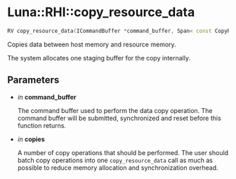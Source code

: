 # Luna::RHI::copy_resource_data

```c++
RV copy_resource_data(ICommandBuffer *command_buffer, Span< const CopyResourceData > copies)
```

Copies data between host memory and resource memory. 

The system allocates one staging buffer for the copy internally. 

## Parameters
* *in* **command_buffer**

    The command buffer used to perform the data copy operation. The command buffer will be submitted, synchronized and reset before this function returns. 

* *in* **copies**

    A number of copy operations that should be performed. The user should batch copy operations into one `copy_resource_data` call as much as possible to reduce memory allocation and synchronization overhead. 

